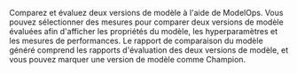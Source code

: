 Comparez et évaluez deux versions de modèle à l'aide de ModelOps. Vous pouvez sélectionner des mesures pour comparer deux versions de modèle évaluées afin d'afficher les propriétés du modèle, les hyperparamètres et les mesures de performances. Le rapport de comparaison du modèle généré comprend les rapports d'évaluation des deux versions de modèle, et vous pouvez marquer une version de modèle comme Champion.

